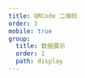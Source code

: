 ```yaml
---
title: QRCode 二维码
order: 3
mobile: true
group:
  title: 数据展示
  order: 1
  path: display
---
```


<code src="../demo/QRCode.tsx"></code>
<API src="../src/QRCode.tsx"></API>
